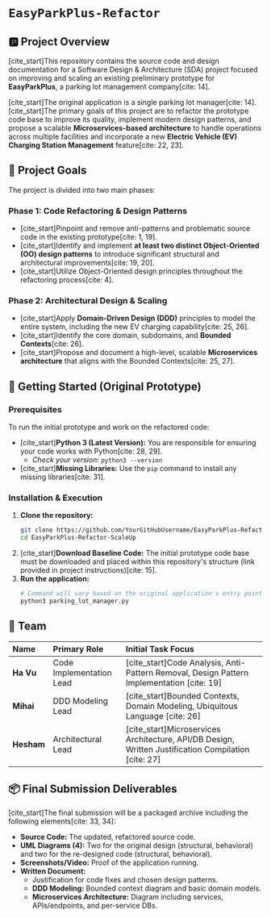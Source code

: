 # `EasyParkPlus-Refactor`

## 🅿️ Project Overview

[cite\_start]This repository contains the source code and design documentation for a Software Design & Architecture (SDA) project focused on improving and scaling an existing preliminary prototype for **EasyParkPlus**, a parking lot management company[cite: 14].

[cite\_start]The original application is a single parking lot manager[cite: 14]. [cite\_start]The primary goals of this project are to refactor the prototype code base to improve its quality, implement modern design patterns, and propose a scalable **Microservices-based architecture** to handle operations across multiple facilities and incorporate a new **Electric Vehicle (EV) Charging Station Management** feature[cite: 22, 23].

## 🎯 Project Goals

The project is divided into two main phases:

### Phase 1: Code Refactoring & Design Patterns

  * [cite\_start]Pinpoint and remove anti-patterns and problematic source code in the existing prototype[cite: 1, 19].
  * [cite\_start]Identify and implement **at least two distinct Object-Oriented (OO) design patterns** to introduce significant structural and architectural improvements[cite: 19, 20].
  * [cite\_start]Utilize Object-Oriented design principles throughout the refactoring process[cite: 4].

### Phase 2: Architectural Design & Scaling

  * [cite\_start]Apply **Domain-Driven Design (DDD)** principles to model the entire system, including the new EV charging capability[cite: 25, 26].
  * [cite\_start]Identify the core domain, subdomains, and **Bounded Contexts**[cite: 26].
  * [cite\_start]Propose and document a high-level, scalable **Microservices architecture** that aligns with the Bounded Contexts[cite: 25, 27].

## 🚀 Getting Started (Original Prototype)

### Prerequisites

To run the initial prototype and work on the refactored code:

  * [cite\_start]**Python 3 (Latest Version):** You are responsible for ensuring your code works with Python[cite: 28, 29].
      * *Check your version:* `python3 --version`
  * [cite\_start]**Missing Libraries:** Use the `pip` command to install any missing libraries[cite: 31].

### Installation & Execution

1.  **Clone the repository:**
    ```bash
    git clone https://github.com/YourGitHubUsername/EasyParkPlus-Refactor-ScaleUp.git
    cd EasyParkPlus-Refactor-ScaleUp
    ```
2.  [cite\_start]**Download Baseline Code:** The initial prototype code base must be downloaded and placed within this repository's structure (link provided in project instructions)[cite: 15].
3.  **Run the application:**
    ```bash
    # Command will vary based on the original application's entry point (e.g., app.py)
    python3 parking_lot_manager.py 
    ```

## 👥 Team

| Name | Primary Role | Initial Task Focus |
| :--- | :--- | :--- |
| **Ha Vu** | Code Implementation Lead | [cite\_start]Code Analysis, Anti-Pattern Removal, Design Pattern Implementation [cite: 19] |
| **Mihai** | DDD Modeling Lead | [cite\_start]Bounded Contexts, Domain Modeling, Ubiquitous Language [cite: 26] |
| **Hesham** | Architectural Lead | [cite\_start]Microservices Architecture, API/DB Design, Written Justification Compilation [cite: 27] |

## 📦 Final Submission Deliverables

[cite\_start]The final submission will be a packaged archive including the following elements[cite: 33, 34]:

  * **Source Code:** The updated, refactored source code.
  * **UML Diagrams (4):** Two for the original design (structural, behavioral) and two for the re-designed code (structural, behavioral).
  * **Screenshots/Video:** Proof of the application running.
  * **Written Document:**
      * Justification for code fixes and chosen design patterns.
      * **DDD Modeling:** Bounded context diagram and basic domain models.
      * **Microservices Architecture:** Diagram including services, APIs/endpoints, and per-service DBs.
